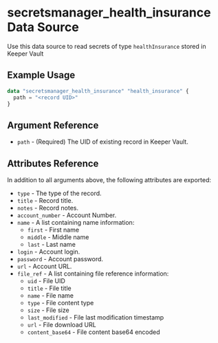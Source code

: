 # secretsmanager_health_insurance Data Source

Use this data source to read secrets of type `healthInsurance` stored in Keeper Vault

## Example Usage

```terraform
data "secretsmanager_health_insurance" "health_insurance" {
  path = "<record UID>"
}
```

## Argument Reference

* `path` - (Required) The UID of existing record in Keeper Vault.

## Attributes Reference

In addition to all arguments above, the following attributes are exported:

* `type` - The type of the record.
* `title` - Record title.
* `notes` - Record notes.
* `account_number` - Account Number.
* `name` - A list containing name information:
  - `first` - First name
  - `middle` - Middle name
  - `last` - Last name
* `login` - Account login.
* `password` - Account password.
* `url` - Account URL.
* `file_ref` - A list containing file reference information:
  - `uid` - File UID
  - `title` - File title
  - `name` - File name
  - `type` - File content type
  - `size` - File size
  - `last_modified` - File last modification timestamp
  - `url` - File download URL
  - `content_base64` - File content base64 encoded
